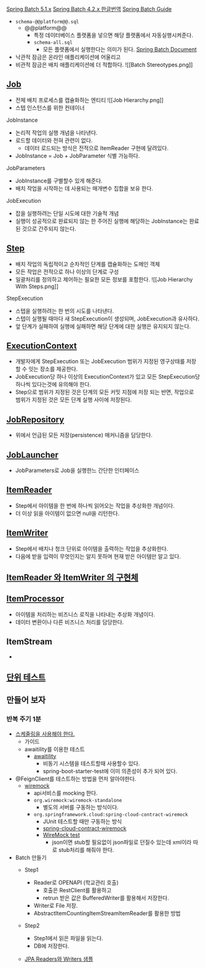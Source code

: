[Spring Batch 5.1.x](https://spring.io/projects/spring-batch)
[Spring Batch 4.2.x 한글번역](https://godekdls.github.io/Spring%20Batch/contents/)
[Spring Batch Guide](https://spring.io/guides/gs/batch-processing#scratch)
- `schema-@@platform@@.sql`
	- @@platform@@
		- 특정 데이터베이스 플랫폼을 넣으면 해당 플랫폼에서 자동실행시켜준다.
		- ``schema-all.sql``
			- 모든 플랫폼에서 실행한다는 의미가 된다.
[Spring Batch Document](https://docs.spring.io/spring-batch/reference/index.html)
- 낙관적 잠금은 온라인 애플리케이션에 어울리고
- 비관적 잠금은 배치 애플리케이션에 더 적합하다.
![[Batch Stereotypes.png]]

## [Job](https://docs.spring.io/spring-batch/reference/domain.html#job)	
- 전체 배치 프로세스를 캡슐화하는 엔티티
![[Job Hierarchy.png]]
- 스텝 인스턴스를 위한 컨테이너

JobInstance
- 논리적 작업의 실행 개념을 나타낸다.
- 로드할 데이터와 전혀 관련이 없다.
	- 데이터 로드되는 방식은 전적으로 ItemReader 구현에 달려있다.
- JobInstance = Job + JobParameter 식별 가능하다.

JobParameters
- JobInstance를 구별할수 있게 해준다.
- 배치 작업을 시작하는 데 사용되는 매개변수 집합을 보유 한다.

JobExecution
- 잡을 실행하려는 단일 시도에 대한 기술적 개념
- 실행이 성공적으로 완료되지 않는 한 주어진 실행에 해당하는 JobInstance는 완료된 것으로 간주되지 않는다.

## [Step](https://docs.spring.io/spring-batch/reference/domain.html#step)
- 배치 작업의 독립적이고 순차적인 단계를 캡슐화하는 도메인 객체
- 모든 작업은 전적으로 하나 이상의 단계로 구성
- 일괄처리를 정의하고 제어하는 필요한 모든 정보를 포함한다.
![[Job Hierarchy With Steps.png]]

StepExecution
- 스텝을 실행하려는 한 번의 시도를 나타낸다.
- 스텝이 실행될 때마다 새 StepExecution이 생성되며, JobExecution과 유사하다.
- 앞 단계가 실패하여 실행에 실패하면 해당 단계에 대한 실행은 유지되지 않는다.

## [ExecutionContext](https://docs.spring.io/spring-batch/reference/domain.html#executioncontext)
- 개발자에게 StepExecution 또는 JobExecution 범위가 지정된 영구상태를 저장할 수 잇는 장소를 제공한다.
- JobExecution당 하나 이상의 ExecutionContext가 있고 모든 StepExecution당 하나씩 있다는것에 유의해야 한다.
- Step으로 범위가 지정된 것은 단계의 모든 커밋 지점에 저장 되는 반면, 작업으로 범위가 지정된 것은 모든 단계 실행 사이에 저장된다.

## [JobRepository](https://docs.spring.io/spring-batch/reference/domain.html#jobrepository)
- 위에서 언급된 모든 저장(persistence) 매커니즘을 담당한다.

## [JobLauncher](https://docs.spring.io/spring-batch/reference/domain.html#joblauncher)
- JobParameters로 Job을 실행한느 간단한 인터페이스

## [ItemReader](https://docs.spring.io/spring-batch/reference/domain.html#itemreader)
- Step에서 아이템을 한 번에 하나씩 읽어오는 작업을 추상화한 개념이다.
- 더 이상 읽을 아이템이 없으면 null을 리턴한다.

## [ItemWriter](https://docs.spring.io/spring-batch/reference/domain.html#itemwriter)
- Step에서 배치나 청크 단위로 아이템을 출력하는 작업을 추상화한다.
- 다음에 받을 입력이 무엇인지는 알지 못하며 현재 받은 아이템만 알고 있다.

## [ItemReader 와 ItemWriter 의 구현체](https://docs.spring.io/spring-batch/docs/4.2.x/reference/html/index-single.html#listOfReadersAndWriters)

## [ItemProcessor](https://docs.spring.io/spring-batch/reference/domain.html#itemprocessor)
- 아이템을 처리하는 비즈니스 로직을 나타내는 추상화 개념이다.
- 데이터 변환이나 다른 비즈니스 처리를 담당한다.

## ItemStream
- 

## [단위 테스트](https://docs.spring.io/spring-batch/reference/testing.html)

## 만들어 보자

### 반복 주기 1분
- [스케줄링을 사용해야 한다.](https://spring.io/guides/gs/scheduling-tasks)
	- 가이드
	- awaitility를 이용한 테스트
		- [awaitility](https://github.com/awaitility/awaitility/wiki/Usage)
			- 비동기 시스템을 테스트할때 사용할수 있다.
			- spring-boot-starter-test에 이미 의존성이 추가 되어 있다.
- @FeignClient를 테스트하는 방법을 먼저 알아야한다.
	- [wiremock](https://wiremock.org/)
		- api서비스를 mocking 한다.
		- `org.wiremock:wiremock-standalone`
			- 별도의 서버를 구동하는 방식이다.
		- `org.springframework.cloud:spring-cloud-contract-wiremock`
			- JUnit 테스트할 때만 구동하는 방식
			- [spring-cloud-contract-wiremock](https://cloud.spring.io/spring-cloud-contract/2.0.x/multi/multi__spring_cloud_contract_wiremock.html#_spring_cloud_contract_wiremock)
			- [WireMock test](https://techblog.woowahan.com/17674/)
				- json이면 stub할 필요없이 json파일로 던질수 있는데 xml이라 따로 stub처리를 해줘야 한다.
- Batch 만들기
	- Step1
		- Reader로 OPENAPI (학교관리 호출)
			- 호출은 RestClient를 활용하고
			- retrun 받은 값은 BufferedWriter를 활용해서 저장한다.
		- Writer로 File 저장.
		- AbstractItemCountingItemStreamItemReader를 활용한 방법

	- Step2
		- Step1에서 읽은 파일을 읽는다.
		- DB에 저장한다.
	- [JPA Readers와 Writers 샘플](https://github.com/spring-projects/spring-batch/tree/main/spring-batch-samples#jpa-readers-and-writers-sample)
